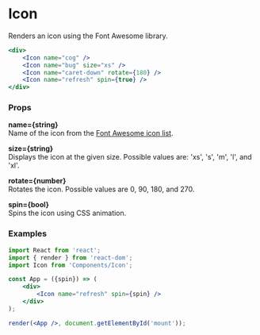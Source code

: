 Icon
====
Renders an icon using the Font Awesome library.

```jsx
<div>
    <Icon name="cog" />
    <Icon name="bug" size="xs" />
    <Icon name="caret-down" rotate={180} />
    <Icon name="refresh" spin={true} />
</div>
```

### Props

**name={string}**  
Name of the icon from the [Font Awesome icon list](http://fontawesome.io/icons/).

**size={string}**  
Displays the icon at the given size. Possible values are: 'xs', 's', 'm', 'l', and 'xl'.

**rotate={number}**  
Rotates the icon. Possible values are 0, 90, 180, and 270.

**spin={bool}**  
Spins the icon using CSS animation.

### Examples

```jsx
import React from 'react';
import { render } from 'react-dom';
import Icon from 'Components/Icon';

const App = ({spin}) => (
    <div>
        <Icon name="refresh" spin={spin} />
    </div>
);

render(<App />, document.getElementById('mount'));
```